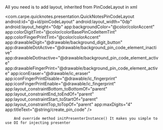 All you need is to add layout, inherited from PinCodeLayout in xml

 <com.carpe.quicknotes.presentation.QuickNotesPinCodeLayout
        android:id="@+id/pinCodeLayout"
        android:layout_width="0dp"
        android:layout_height="0dp"
        app:backgroundColor="@color/colorAccent"
        app:colorDigitTint="@color/colorBasePinCodeItemTint"
        app:colorFingerPrintTint="@color/colorAccent"
        app:drawableDigit="@drawable/background_digit_button"
        app:drawableDotActive="@drawable/background_pin_code_element_inactive"
        app:drawableDotInactive="@drawable/background_pin_code_element_active"
        app:drawableFingerPrint="@drawable/background_pin_code_element_active"
        app:iconEraser="@drawable/ic_eraser"
        app:iconFingerPrintDisable="@drawable/ic_fingerprint"
        app:iconFingerPrintEnable="@drawable/ic_fingerprint"
        app:layout_constraintBottom_toBottomOf="parent"
        app:layout_constraintEnd_toEndOf="parent"
        app:layout_constraintStart_toStartOf="parent"
        app:layout_constraintTop_toTopOf="parent"
        app:maxDigits="4"
        app:titleText="@string/create_pin_code" />
        
        
        And override method initPresenterInstance() It makes you simple to use DI for injecting presenter
        
    
        
